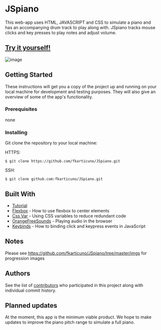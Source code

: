# JSpiano

This web-app uses HTML, JAVASCRIPT and CSS to simulate a piano and has an accompanying drum track to play along with. JSpiano tracks mouse clicks and key presses to play notes and adjust volume. 

## [Try it yourself!](https://fkarticuno.github.io/JSpiano/) 

![image](https://fkarticuno.github.io/CodingPortfolio/Assets/Images/20.png)

## Getting Started

These instructions will get you a copy of the project up and running on your local machine for development and testing purposes. They will also give an overview of some of the app's functionality. 

### Prerequisites

none

### Installing

Git clone the repository to your local machine: 

HTTPS:
```
$ git clone https://github.com/fkarticuno/JSpiano.git
```
SSH:
````
$ git clone github.com:fkarticuno/JSpiano.git
````

## Built With
- [Tutorial](https://www.youtube.com/watch?v=vjco5yKZpU8)
- [Flexbox](https://css-tricks.com/snippets/css/a-guide-to-flexbox/) - How to use flexbox to center elements
- [Css Var](https://developer.mozilla.org/en-US/docs/Web/CSS/Using_CSS_custom_properties) - Using CSS variables to reduce redundant code
- [OrangeFreeSounds](http://www.orangefreesounds.com/) - Playing audio in the browser
- [Keybinds](https://css-tricks.com/snippets/javascript/javascript-keycodes/) - How to binding click and keypress events in JavaScript

## Notes
Please see https://github.com/fkarticuno/JSpiano/tree/master/imgs for progression images

## Authors

See the list of [contributors](https://github.com/fkarticuno/JSpiano/graphs/contributors) who participated in this project along with individual commit history. 

## Planned updates

At the moment, this app is the minimum viable product. We hope to make updates to improve the piano pitch range to simulate a full piano.
